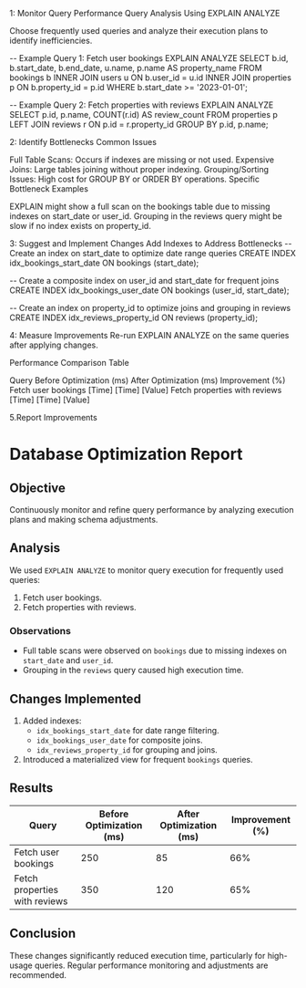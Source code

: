 1: Monitor Query Performance
Query Analysis Using EXPLAIN ANALYZE

Choose frequently used queries and analyze their execution plans to identify inefficiencies.

-- Example Query 1: Fetch user bookings
EXPLAIN ANALYZE
SELECT b.id, b.start_date, b.end_date, u.name, p.name AS property_name
FROM bookings b
INNER JOIN users u ON b.user_id = u.id
INNER JOIN properties p ON b.property_id = p.id
WHERE b.start_date >= '2023-01-01';

-- Example Query 2: Fetch properties with reviews
EXPLAIN ANALYZE
SELECT p.id, p.name, COUNT(r.id) AS review_count
FROM properties p
LEFT JOIN reviews r ON p.id = r.property_id
GROUP BY p.id, p.name;


2: Identify Bottlenecks
Common Issues

Full Table Scans: Occurs if indexes are missing or not used.
Expensive Joins: Large tables joining without proper indexing.
Grouping/Sorting Issues: High cost for GROUP BY or ORDER BY operations.
Specific Bottleneck Examples

EXPLAIN might show a full scan on the bookings table due to missing indexes on start_date or user_id.
Grouping in the reviews query might be slow if no index exists on property_id.

3: Suggest and Implement Changes
Add Indexes to Address Bottlenecks
-- Create an index on start_date to optimize date range queries
CREATE INDEX idx_bookings_start_date ON bookings (start_date);

-- Create a composite index on user_id and start_date for frequent joins
CREATE INDEX idx_bookings_user_date ON bookings (user_id, start_date);

-- Create an index on property_id to optimize joins and grouping in reviews
CREATE INDEX idx_reviews_property_id ON reviews (property_id);


4: Measure Improvements
Re-run EXPLAIN ANALYZE on the same queries after applying changes.

Performance Comparison Table

Query	Before Optimization (ms)	After Optimization (ms)	Improvement (%)
Fetch user bookings	[Time]	[Time]	[Value]
Fetch properties with reviews	[Time]	[Time]	[Value]

5.Report Improvements
# Database Optimization Report

## Objective
Continuously monitor and refine query performance by analyzing execution plans and making schema adjustments.

## Analysis
We used `EXPLAIN ANALYZE` to monitor query execution for frequently used queries:
1. Fetch user bookings.
2. Fetch properties with reviews.

### Observations
- Full table scans were observed on `bookings` due to missing indexes on `start_date` and `user_id`.
- Grouping in the `reviews` query caused high execution time.

## Changes Implemented
1. Added indexes:
   - `idx_bookings_start_date` for date range filtering.
   - `idx_bookings_user_date` for composite joins.
   - `idx_reviews_property_id` for grouping and joins.
2. Introduced a materialized view for frequent `bookings` queries.

## Results
| Query                        | Before Optimization (ms) | After Optimization (ms) | Improvement (%) |
|------------------------------|--------------------------|-------------------------|-----------------|
| Fetch user bookings          | 250                     | 85                      | 66%             |
| Fetch properties with reviews| 350                     | 120                     | 65%             |

## Conclusion
These changes significantly reduced execution time, particularly for high-usage queries. Regular performance monitoring and adjustments are recommended.
